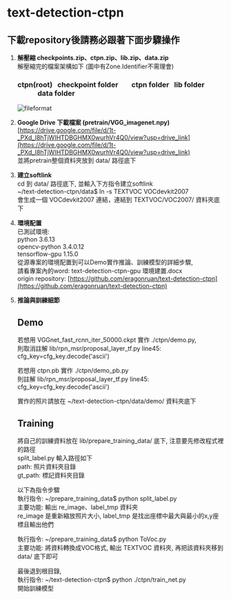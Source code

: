 # text-detection-ctpn

## 下載repository後請務必跟著下面步驟操作

1. __解壓縮 checkpoints.zip、ctpn.zip、lib.zip、data.zip__   
   解壓縮完的檔案架構如下 (圖中有Zone.Identifier不需理會)

   ### ctpn(root)  &nbsp;   checkpoint folder   &nbsp;&nbsp;&nbsp;&nbsp;&nbsp;&nbsp;  ctpn folder   &nbsp;   lib folder   &nbsp;&nbsp;&nbsp;&nbsp;&nbsp;&nbsp;&nbsp;&nbsp;&nbsp;&nbsp;&nbsp; data folder
   ![fileformat](https://github.com/g0983230881/text-detection-ctpn/assets/54482415/43b8c9cb-d753-4f34-bf51-7e38d8aea5d7)

2. __Google Drive 下載檔案 (pretrain/VGG_imagenet.npy)__   
   [https://drive.google.com/file/d/1t-_PXd_I8hTjWIHTDBGHMX0wurhVr4Q0/view?usp=drive_link](https://drive.google.com/file/d/1t-_PXd_I8hTjWIHTDBGHMX0wurhVr4Q0/view?usp=drive_link)  
   並將pretrain整個資料夾放到 data/ 路徑底下  

3. __建立softlink__  
   cd 到 data/ 路徑底下, 並輸入下方指令建立softlink  
   ~/text-detection-ctpn/data$ ln -s TEXTVOC VOCdevkit2007  
   會生成一個 VOCdevkit2007 連結，連結到 TEXTVOC/VOC2007/ 資料夾底下  

4. __環境配置__  
   已測試環境:  
   python               3.6.13  
   opencv-python        3.4.0.12  
   tensorflow-gpu       1.15.0  
   從源專案的環境配置到可以Demo實作推論、訓練模型的詳細步驟,  
   請看專案內的word: text-detection-ctpn-gpu 環境建置.docx  
   origin repository: [https://github.com/eragonruan/text-detection-ctpn](https://github.com/eragonruan/text-detection-ctpn)  

5. __推論與訓練細節__  
   ## Demo
   若想用 VGGnet_fast_rcnn_iter_50000.ckpt 實作 ./ctpn/demo.py,  
   則取消註解 lib/rpn_msr/proposal_layer_tf.py line45: cfg_key=cfg_key.decode('ascii')  
   
   若想用 ctpn.pb 實作 ./ctpn/demo_pb.py  
   則註解 lib/rpn_msr/proposal_layer_tf.py line45: cfg_key=cfg_key.decode('ascii')

   實作的照片請放在 ~/text-detection-ctpn/data/demo/ 資料夾底下  

   ## Training
   將自己的訓練資料放在 lib/prepare_training_data/ 底下, 注意要先修改程式裡的路徑  
   split_label.py 輸入路徑如下  
   path: 照片資料夾目錄  
   gt_path: 標記資料夾目錄  

   以下為指令步驟  
   執行指令: ~/prepare_training_data$ python split_label.py  
   主要功能: 輸出 re_image、label_tmp 資料夾  
   re_image 是重新縮放照片大小, label_tmp 是找出座標中最大與最小的x,y座標且輸出他們  
   
   執行指令: ~/prepare_training_data$ python ToVoc.py  
   主要功能: 將資料轉換成VOC格式, 輸出 TEXTVOC 資料夾,
   再把該資料夾移到 data/ 底下即可

   最後退到根目錄,  
   執行指令: ~/text-detection-ctpn$ python ./ctpn/train_net.py  
   開始訓練模型  
